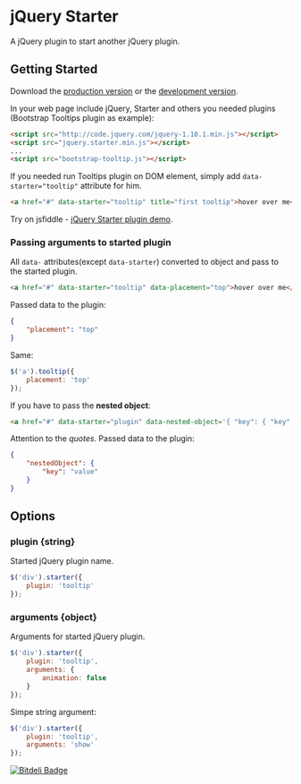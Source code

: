# jQuery Starter

A jQuery plugin to start another jQuery plugin.

## Getting Started
Download the [production version][min] or the [development version][max].

[min]: https://raw.github.com/agat/jquery.starter/master/dist/jquery.starter.min.js
[max]: https://raw.github.com/agat/jquery.starter/master/dist/jquery.starter.js

In your web page include jQuery, Starter and others you needed plugins (Bootstrap Tooltips plugin as example):

```html
<script src="http://code.jquery.com/jquery-1.10.1.min.js"></script>
<script src="jquery.starter.min.js"></script>
...
<script src="bootstrap-tooltip.js"></script>
```

If you needed run Tooltips plugin on DOM element, simply add `data-starter="tooltip"` attribute for him.

```html
<a href="#" data-starter="tooltip" title="first tooltip">hover over me</a>
```

Try on jsfiddle - [jQuery Starter plugin demo](http://jsfiddle.net/agat/3LtPH/1/).

### Passing arguments to started plugin
All `data-` attributes(except `data-starter`) converted to object and pass to the started plugin.
```html
<a href="#" data-starter="tooltip" data-placement="top">hover over me</a>
```
Passed data to the plugin:
```json
{
    "placement": "top"
}
```

Same:
```js
$('a').tooltip({
    placement: 'top'
});
```
If you have to pass the **nested object**:
```html
<a href="#" data-starter="plugin" data-nested-object='{ "key": { "key": "value" } }'>some text</a>
```
Attention to the _quotes_. Passed data to the plugin:
```json
{
    "nestedObject": {
    	"key": "value"
    }
}
```

## Options
### plugin {string}
Started jQuery plugin name.
```js
$('div').starter({
    plugin: 'tooltip'
});
```

### arguments {object}
Arguments for started jQuery plugin.
```js
$('div').starter({
    plugin: 'tooltip',
    arguments: {
        animation: false
    }
});
```
Simpe string argument:
```js
$('div').starter({
    plugin: 'tooltip',
    arguments: 'show'
});
```

[![Bitdeli Badge](https://d2weczhvl823v0.cloudfront.net/agat/jquery.starter/trend.png)](https://bitdeli.com/free "Bitdeli Badge")
